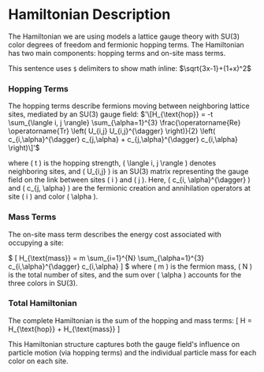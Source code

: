 # Hamiltonian Description
The Hamiltonian we are using models a lattice gauge theory with SU(3) color degrees of freedom and fermionic hopping terms. The Hamiltonian has two main components: hopping terms and on-site mass terms.

This sentence uses `$` delimiters to show math inline:  $\sqrt{3x-1}+(1+x)^2$


### Hopping Terms
The hopping terms describe fermions moving between neighboring lattice sites, mediated by an SU(3) gauge field:
$'\[H_{\text{hop}} = -t \sum_{\langle i, j \rangle} \sum_{\alpha=1}^{3} \frac{\operatorname{Re} \operatorname{Tr} \left( U_{i,j} U_{i,j}^{\dagger} \right)}{2} \left( c_{i,\alpha}^{\dagger} c_{j,\alpha} + c_{j,\alpha}^{\dagger} c_{i,\alpha} \right)\]'$

where \( t \) is the hopping strength, \( \langle i, j \rangle \) denotes neighboring sites, and \( U_{i,j} \) is an SU(3) matrix representing the gauge field on the link between sites \( i \) and \( j \). Here, \( c_{i, \alpha}^{\dagger} \) and \( c_{j, \alpha} \) are the fermionic creation and annihilation operators at site \( i \) and color \( \alpha \).

### Mass Terms
The on-site mass term describes the energy cost associated with occupying a site:

$ \[
H_{\text{mass}} = m \sum_{i=1}^{N} \sum_{\alpha=1}^{3} c_{i,\alpha}^{\dagger} c_{i,\alpha}
\] $
where \( m \) is the fermion mass, \( N \) is the total number of sites, and the sum over \( \alpha \) accounts for the three colors in SU(3).

### Total Hamiltonian
The complete Hamiltonian is the sum of the hopping and mass terms:
\[
H = H_{\text{hop}} + H_{\text{mass}}
\]

This Hamiltonian structure captures both the gauge field's influence on particle motion (via hopping terms) and the individual particle mass for each color on each site.

